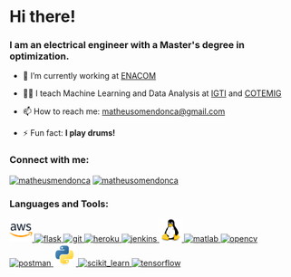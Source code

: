 <h1 align="left">Hi there!</h1>
<h3 align="left">I am an electrical engineer with a Master's degree in optimization.</h3>

- 🔭 I’m currently working at [ENACOM](https://www.enacom.com.br/)

- 👨‍💻 I teach Machine Learning and Data Analysis at [IGTI](https://www.igti.com.br/) and [COTEMIG](https://www.cotemig.com.br/ensino/graduacoes)

- 📫 How to reach me: [matheusomendonca@gmail.com](mailto:matheusomendonca@gmail.com)

- ⚡ Fun fact: **I play drums!**

<h3 align="left">Connect with me:</h3>
<p align="left">
<a href="https://linkedin.com/in/matheusmendonca" target="blank"><img align="center" src="https://cdn.jsdelivr.net/npm/simple-icons@3.0.1/icons/linkedin.svg" alt="matheusmendonca" height="30" width="40" /></a>
<a href="https://instagram.com/matheusomendonca" target="blank"><img align="center" src="https://cdn.jsdelivr.net/npm/simple-icons@3.0.1/icons/instagram.svg" alt="matheusomendonca" height="30" width="40" /></a>
</p>

<h3 align="left">Languages and Tools:</h3>
<p align="left"> <a href="https://aws.amazon.com" target="_blank"> <img src="https://raw.githubusercontent.com/devicons/devicon/master/icons/amazonwebservices/amazonwebservices-original-wordmark.svg" alt="aws" width="40" height="40"/> </a> <a href="https://flask.palletsprojects.com/" target="_blank"> <img src="https://www.vectorlogo.zone/logos/pocoo_flask/pocoo_flask-icon.svg" alt="flask" width="40" height="40"/> </a> <a href="https://git-scm.com/" target="_blank"> <img src="https://www.vectorlogo.zone/logos/git-scm/git-scm-icon.svg" alt="git" width="40" height="40"/> </a> <a href="https://heroku.com" target="_blank"> <img src="https://www.vectorlogo.zone/logos/heroku/heroku-icon.svg" alt="heroku" width="40" height="40"/> </a> <a href="https://www.jenkins.io" target="_blank"> <img src="https://www.vectorlogo.zone/logos/jenkins/jenkins-icon.svg" alt="jenkins" width="40" height="40"/> </a> <a href="https://www.linux.org/" target="_blank"> <img src="https://raw.githubusercontent.com/devicons/devicon/master/icons/linux/linux-original.svg" alt="linux" width="40" height="40"/> </a> <a href="https://www.mathworks.com/" target="_blank"> <img src="https://raw.githubusercontent.com/simple-icons/simple-icons/master/icons/mathworks.svg" alt="matlab" width="40" height="40"/> </a> <a href="https://opencv.org/" target="_blank"> <img src="https://www.vectorlogo.zone/logos/opencv/opencv-icon.svg" alt="opencv" width="40" height="40"/> </a> <a href="https://postman.com" target="_blank"> <img src="https://www.vectorlogo.zone/logos/getpostman/getpostman-icon.svg" alt="postman" width="40" height="40"/> </a> <a href="https://www.python.org" target="_blank"> <img src="https://raw.githubusercontent.com/devicons/devicon/master/icons/python/python-original.svg" alt="python" width="40" height="40"/> </a> <a href="https://scikit-learn.org/" target="_blank"> <img src="https://upload.wikimedia.org/wikipedia/commons/0/05/Scikit_learn_logo_small.svg" alt="scikit_learn" width="40" height="40"/> </a> <a href="https://www.tensorflow.org" target="_blank"> <img src="https://www.vectorlogo.zone/logos/tensorflow/tensorflow-icon.svg" alt="tensorflow" width="40" height="40"/> </a> </p>
